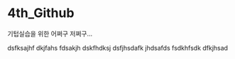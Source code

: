 # 4th_Github
기텁실습을 위한 어쩌구 저쩌구...

dsfksajhf dkjfahs fdsakjh
dskfhdksj dsfjhsdafk jhdsafds fsdkhfsdk dfkjhsad
